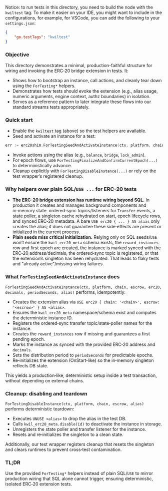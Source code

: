 Notice: to run tests in this directory, you need to build the node with the `kwiltest` tag.
To make it easier on your IDE, you might want to include in the configurations, for example, for VSCode, you can add the following to your `settings.json`:

```json
{
    "go.testTags": "kwiltest"
}
```

### Objective

This directory demonstrates a minimal, production-faithful structure for wiring and invoking the ERC‑20 bridge extension in tests. It:

- Shows how to bootstrap an instance, call actions, and cleanly tear down using the `ForTesting*` helpers.
- Demonstrates how tests should evoke the extension (e.g., alias usage, numeric arguments, engine context, authz boundaries) in isolation.
- Serves as a reference pattern to later integrate these flows into our standard streams tests appropriately.

### Quick start

- Enable the `kwiltest` tag (above) so the test helpers are available.
- Seed and activate an instance for a test:

```go
err := erc20shim.ForTestingSeedAndActivateInstance(ctx, platform, chain, escrow, erc20, 18, 60, alias)
```

- Invoke actions using the alias (e.g., `balance`, `bridge`, `lock_admin`).
- For epoch flows, use `ForTestingFinalizeAndConfirmCurrentEpoch(...)` to deterministically advance.
- Cleanup explicitly with `ForTestingDisableInstance(...)` or rely on the test wrapper’s registered cleanup.

### Why helpers over plain SQL/`USE ...` for ERC-20 tests

- **The ERC-20 bridge extension has runtime wiring beyond SQL.** In production it creates and manages background components and in‑memory state: ordered‑sync topics/listeners for `Transfer` events, a state poller, a singleton cache rehydrated on start, epoch lifecycle rows, and synced ERC‑20 metadata. A bare `USE erc20 { ... } AS alias` only creates the alias; it does not guarantee these side‑effects are present or initialized in the current process.
- **Plain seeds miss critical initialization.** Relying only on SQL seeds/`USE` won’t ensure the `kwil_erc20_meta` schema exists, the `reward_instances` row and first epoch are created, the instance is marked synced with the ERC‑20 address/decimals, the ordered‑sync topic is registered, or that the extension’s singleton has been rehydrated. That leads to flaky tests and "already active"/missing‑wiring failures.

### What `ForTestingSeedAndActivateInstance` does

`ForTestingSeedAndActivateInstance(ctx, platform, chain, escrow, erc20, decimals, periodSeconds, alias)` performs, idempotently:

- Creates the extension alias via `USE erc20 { chain: '<chain>', escrow: '<escrow>' } AS <alias>`.
- Ensures the `kwil_erc20_meta` namespace/schema exist and computes the deterministic instance ID.
- Registers the ordered‑sync transfer topic/state‑poller names for the instance.
- Creates the `reward_instances` row if missing and guarantees a first pending epoch.
- Marks the instance as synced with the provided ERC‑20 address and `decimals`.
- Sets the distribution period to `periodSeconds` for predictable epochs.
- Re‑initializes the extension (OnStart‑like) so the in‑memory singleton reflects DB state.

This yields a production‑like, deterministic setup inside a test transaction, without depending on external chains.

### Cleanup: disabling and teardown

`ForTestingDisableInstance(ctx, platform, chain, escrow, alias)` performs deterministic teardown:

- Executes `UNUSE <alias>` to drop the alias in the test DB.
- Calls `kwil_erc20_meta.disable(id)` to deactivate the instance in storage.
- Unregisters the state poller and transfer listener for the instance.
- Resets and re‑initializes the singleton to a clean state.

Additionally, our test wrapper registers cleanup that resets the singleton and clears runtimes to prevent cross‑test contamination.

### TL;DR

Use the provided `ForTesting*` helpers instead of plain SQL/`USE` to mirror production wiring that SQL alone cannot trigger, ensuring deterministic, isolated ERC‑20 extension tests.